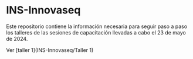 # INS-Innovaseq
Este repositorio contiene la información necesaria para seguir paso a paso los talleres de las sesiones de capacitación llevadas a cabo el 23 de mayo de 2024.

Ver [taller 1](INS-Innovaseq/Taller 1)

